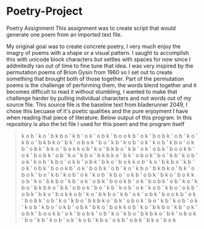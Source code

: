 # Poetry-Project
Poetry Assignment
This assignment was to create  script that would generate one poem from an imported text file.

My original goal was to create concrete poetry, I very much enjoy the imagry of poems with a shape or a visual pattern.
I saught to accomplish this with unicode block characters but settles with spaces for now since I addmitedly ran out of time to fine tune that idea.
I was very inspired by the permutation poems of Brion Gysin from 1960 so I set out to create something that brought both of those together.
Part of the permutation poems is the challenge of performing them, the words blend together and it becomes difficult to read it without stumbling, I wanted to make that challenge harder by pulling individual characters and not words out of my source file.
This source file is the baseline text from bladerunner 2049, I chose this becuase of it's poetic qualities and the pure enjoyment I have when reading that piece of literature.
Below output of this program. In this repository is also the txt file I used for this poem and the program itself

>k o b '
                   k o ' b
                                      k b o '
                                                         k b ' o
                                                                            k ' o b
                                                                                               k ' b o
                                                                                                                  o k b '
                                                                                                                                     o k ' b
                                                                                                                                                        o b k '
                                                                                                                                                                           o b ' k
                                                                                                                                                                                              o ' k b
                                                                                                                                                                                                                 o ' b k
                                                                                                                                                                                                                                    b k o '
                                                                                                                                                                                                                                                       b k ' o
                                                                                                                                                                                                                                                                          b o k '
                                                                                                                                                                                                                                                                                             b o ' k
                                                                                                                                                                                                                                                                                                                b ' k o
                                                                                                                                                                                                                                                                                                                                   b ' o k
                                                                                                                                                                                                                                                                                                                                                      ' k o b
                                                                                                                                                                                                                                                                                                                                                                         ' k b o
                                                                                                                                                                                                                                                                                                                                                                                            ' o k b
                                                                                                                                                                                                                                                                                                                                                                                                               ' o b k
                                                                                                                                                                                                                                                                                                                                                                                                                                  ' b k o
                                                                                                                                                                                                                                                                                                                                                                                                                                                     ' b o k
                              k o b '
                              k o ' b
                              k b o '
                              k b ' o
                              k ' o b
                              k ' b o
                              o k b '
                              o k ' b
                              o b k '
                              o b ' k
                              o ' k b
                              o ' b k
                              b k o '
                              b k ' o
                              b o k '
                              b o ' k
                              b ' k o
                              b ' o k
                              ' k o b
                              ' k b o
                              ' o k b
                              ' o b k
                              ' b k o
                              ' b o k
                                                                                               k o b '
                                                                            k o ' b
                                                         k b o '
                                      k b ' o
                   k ' o b
k ' b o
o k b '
o k ' b
o b k '
o b ' k
o ' k b
o ' b k
b k o '
b k ' o
b o k '
b o ' k
b ' k o
b ' o k
' k o b
' k b o
' o k b
' o b k
' b k o
' b o k
                                                       k o b '
                                                       k o ' b
                                                       k b o '
                                                       k b ' o
                                                       k ' o b
                                                       k ' b o
                                                       o k b '
                                                       o k ' b
                                                       o b k '
                                                       o b ' k
                                                       o ' k b
                                                       o ' b k
                                                       b k o '
                                                       b k ' o
                                                       b o k '
                                                       b o ' k
                                                       b ' k o
                                                       b ' o k
                                                       ' k o b
                                                       ' k b o
                                                       ' o k b
                                                       ' o b k
                                                       ' b k o
                                                       ' b o k
                                                                                               k o b '
                                                                            k o ' b
                                                         k b o '
                                      k b ' o
                   k ' o b
k ' b o
o k b '
o k ' b
o b k '
o b ' k
o ' k b
o ' b k
b k o '
b k ' o
b o k '
b o ' k
b ' k o
b ' o k
' k o b
' k b o
' o k b
' o b k
' b k o
' b o k
k o b '
k o ' b
k b o '
k b ' o
k ' o b
k ' b o
o k b '
o k ' b
o b k '
o b ' k
o ' k b
o ' b k
b k o '
b k ' o
b o k '
b o ' k
b ' k o
b ' o k
' k o b
' k b o
' o k b
' o b k
' b k o
' b o k
